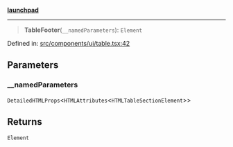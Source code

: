 [**launchpad**](index.md)

***

> **TableFooter**(`__namedParameters`): `Element`

Defined in: [src/components/ui/table.tsx:42](https://github.com/victorbratov/launchpad/blob/2fb5c03d3b8a4ead86d4ea12df9db7edc90ac88e/src/components/ui/table.tsx#L42)

## Parameters

### \_\_namedParameters

`DetailedHTMLProps`\<`HTMLAttributes`\<`HTMLTableSectionElement`\>\>

## Returns

`Element`
